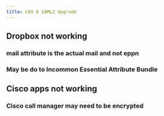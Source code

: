 ```yaml
---
title: CAS 6 SAML2 Upgrade
---
```


## Dropbox not working

### mail attribute is the actual mail and not eppn
### May be do to Incommon Essential Attribute Bundle
## Cisco apps not working
### Cisco call manager may need to be encrypted
